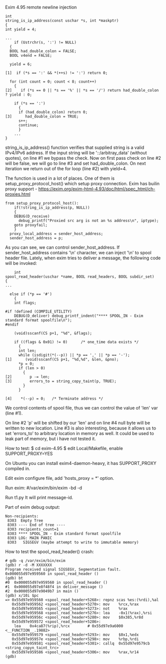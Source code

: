 Exim 4.95 remote newline injection

```
int
string_is_ip_address(const uschar *s, int *maskptr)
{
int yield = 4;

...
    if (Ustrchr(s, ':') != NULL)
  {
  BOOL had_double_colon = FALSE;
  BOOL v4end = FALSE;

  yield = 6;

[1]  if (*s == ':' && *(++s) != ':') return 0;

  for (int count = 0; count < 8; count++)
    {
[2]    if (*s == 0 || *s == '%' || *s == '/') return had_double_colon ? yield : 0;
 
    if (*s == ':')
      {
      if (had_double_colon) return 0;
[3]      had_double_colon = TRUE;
      s++;
      continue;
      }
    ...
}
```

string_is_ip_address() function verifies that supplied string is a valid IPv4/IPv6 address.
If the input string will be '::/arbitray_data' (without quotes), on line #1 we bypass the check.
Now on first pass check on line #2 will be false, we will go to line #3 and set had_double_colon.
On next iteration we return out of the for loop (line #2) with yield=4.

The function is used in a lot of places. 
One of them is setup_proxy_protocol_host() which setup proxy connection. 
Exim has builin proxy support - https://exim.org/exim-html-4.93/doc/html/spec_html/ch-proxies.html
```
from setup_proxy_protocol_host():
    if(!string_is_ip_address(p, NULL))
    {
    DEBUG(D_receive)
      debug_printf("Proxied src arg is not an %s address\n", iptype);
    goto proxyfail;
    }
  proxy_local_address = sender_host_address;
  sender_host_address = p;
```

As you can see, we can control sender_host_address.
If sender_host_address contains '\n' character, we can inject '\n' to spool header file.
Lately, when exim tries to deliver a message, the following code will be invoked:

```
    int
spool_read_header(uschar *name, BOOL read_headers, BOOL subdir_set)
{
...
  
  else if (*p == '#')
    {
    int flags;

#if !defined (COMPILE_UTILITY)
    DEBUG(D_deliver) debug_printf_indent("**** SPOOL_IN - Exim standard format spoolfile\n");
#endif

    (void)sscanf(CS p+1, "%d", &flags);

    if ((flags & 0x01) != 0)      /* one_time data exists */
      {
      int len;
      while (isdigit(*(--p)) || *p == ',' || *p == '-');
[1]      (void)sscanf(CS p+1, "%d,%d", &len, &pno);
      *p = 0;
      if (len > 0)
        {
[2]        p -= len;
[3]        errors_to = string_copy_taint(p, TRUE);
        }
      }

[4]    *(--p) = 0;   /* Terminate address */

```

We control contents of spool file, thus we can control the value of 'len' var (line #1).

On line #2 'p' will be shifted by our 'len' and on line #4 
null byte will be written to new location.
Line #3 is also interesting, because it allows us to set 'errors_to' to arbitrary location in memory as well. It could be used to leak part of memory, but i have not tested it.



How to test:
$ cd exim-4.95
$ edit Local/Makefile, enable SUPPORT_PROXY=YES
 
On Ubuntu you can install exim4-daemon-heavy, it has SUPPORT_PROXY compiled in.

Edit exim configure file, add 'hosts_proxy = *' option.

Run exim:
#/var/exim/bin/exim -bd -d

Run t1.py
It will print message-id.

Part of exim debug output:
```
Non-recipients:
 8303  Empty Tree
 8303 ---- End of tree ----
 8303 recipients_count=1
 8303 **** SPOOL_IN - Exim standard format spoolfile
 8303 LOG: MAIN PANIC
 8303   SIGSEGV (maybe attempt to write to immutable memory)
```

How to test the spool_read_header() crash:
```
# gdb -q /var/exim/bin/exim
(gdb) r -d -M XXXXXXX
Program received signal SIGSEGV, Segmentation fault.
0x000055d97e959560 in spool_read_header ()
(gdb) bt
#0  0x000055d97e959560 in spool_read_header ()
#1  0x000055d97e8f48f4 in deliver_message ()
#2  0x000055d97e9049b7 in main ()
(gdb) x/10i $pc
=> 0x55d97e959560 <spool_read_header+5268>:	repnz scas %es:(%rdi),%al
   0x55d97e959562 <spool_read_header+5270>:	mov    %rcx,%rax
   0x55d97e959565 <spool_read_header+5273>:	not    %rax
   0x55d97e959568 <spool_read_header+5276>:	lea    -0x1(%rax),%rsi
   0x55d97e95956c <spool_read_header+5280>:	mov    $0x385,%r8d
   0x55d97e959572 <spool_read_header+5286>:
    lea    0x4ca87(%rip),%rcx        # 0x55d97e9a6000 <__FUNCTION__.19882>
   0x55d97e959579 <spool_read_header+5293>:	mov    $0x1,%edx
   0x55d97e95957e <spool_read_header+5298>:	mov    %rbp,%rdi
   0x55d97e959581 <spool_read_header+5301>:	callq  0x55d97e9579cb <string_copyn_taint_trc>
   0x55d97e959586 <spool_read_header+5306>:	mov    %rax,%r14
(gdb)
```

